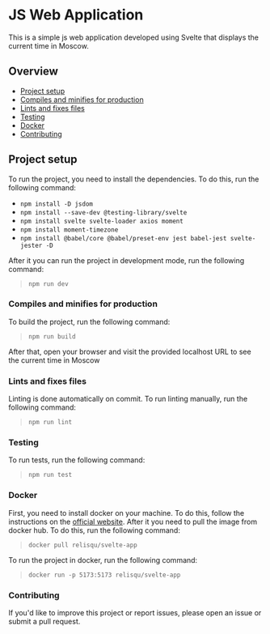 # JS Web Application

This is a simple js web application developed using Svelte that displays the current time in Moscow.

## Overview

- [Project setup](#project-setup)
- [Compiles and minifies for production](#compiles-and-minifies-for-production)
- [Lints and fixes files](#lints-and-fixes-files)
- [Testing](#testing)
- [Docker](#docker)
- [Contributing](#contributing)

## Project setup

To run the project, you need to install the dependencies. To do this, run the following command:

- `npm install -D jsdom`
- `npm install --save-dev @testing-library/svelte`
- `npm install svelte svelte-loader axios moment`
- `npm install moment-timezone`
- `npm install @babel/core @babel/preset-env jest babel-jest svelte-jester -D`

After it you can run the project in development mode, run the following command:

> `npm run dev`

### Compiles and minifies for production

To build the project, run the following command:

> `npm run build`

After that, open your browser and visit the provided localhost URL to see the current time in Moscow

### Lints and fixes files

Linting is done automatically on commit. To run linting manually, run the following command:

> `npm run lint`

### Testing

To run tests, run the following command:

> `npm run test`

### Docker

First, you need to install docker on your machine. To do this, follow the instructions on the [official website](https://docs.docker.com/get-docker/).
After it you need to pull the image from docker hub. To do this, run the following command:

> `docker pull relisqu/svelte-app`

To run the project in docker, run the following command:

> `docker run -p 5173:5173 relisqu/svelte-app`

### Contributing

If you'd like to improve this project or report issues, please open an issue or submit a pull request.
